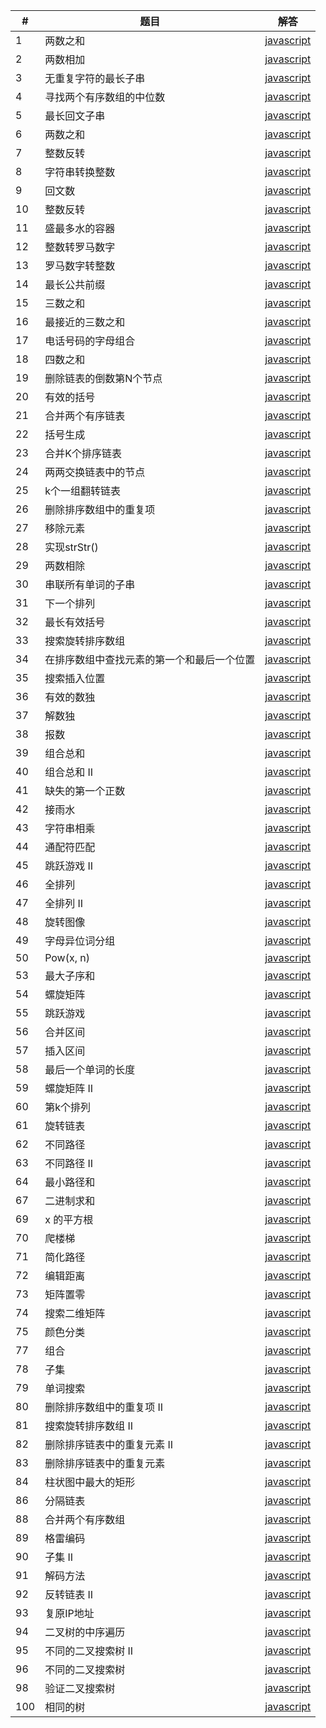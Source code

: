 | # | 题目        | 解答   |    
|---| --------    | -----  |
|1|两数之和|[javascript](https://github.com/DUSIKAI/LeetCode/blob/master/LeetCode/TwoSum.js)|
|2|两数相加|[javascript](https://github.com/DUSIKAI/LeetCode/blob/master/LeetCode/Add%20Two%20Numbers.js)|
|3|无重复字符的最长子串|[javascript](https://github.com/DUSIKAI/LeetCode/blob/master/LeetCode/Longest%20Substring%20Without%20Repeating%20Characters.js)|
|4|寻找两个有序数组的中位数|[javascript](https://github.com/DUSIKAI/LeetCode/commit/2440b01b9ecf28c8b81d80e89971da786253078c)|
|5|最长回文子串|[javascript](https://github.com/DUSIKAI/LeetCode/blob/master/LeetCode/Longest%20Palindromic%20Substring.js)|
|6|两数之和|[javascript](https://github.com/DUSIKAI/LeetCode/blob/master/LeetCode/ZigZag%20Conversion.js)| 
|7|整数反转|[javascript](https://github.com/DUSIKAI/LeetCode/blob/master/LeetCode/Reverse%20Integer.js)| 
|8|字符串转换整数|[javascript](https://github.com/DUSIKAI/LeetCode/blob/master/LeetCode/String%20to%20Integer%20(atoi).js)| 
|9|回文数|[javascript](https://github.com/DUSIKAI/LeetCode/blob/master/LeetCode/Palindrome%20Number.js)|
|10|整数反转|[javascript](https://github.com/DUSIKAI/LeetCode/blob/master/LeetCode/Reverse%20Integer.js)| 
|11|盛最多水的容器|[javascript](https://github.com/DUSIKAI/LeetCode/commit/aeadb0a665591d5b36d374bfc72dc71ced96a3a9)| 
|12|整数转罗马数字|[javascript](https://github.com/DUSIKAI/LeetCode/commit/62f1c0480cd9316c9d74b79af167800014e7f5a4)| 
|13|罗马数字转整数|[javascript](https://github.com/DUSIKAI/LeetCode/blob/master/LeetCode/Roman%20to%20Integer.js)|
|14|最长公共前缀|[javascript](https://github.com/DUSIKAI/LeetCode/blob/master/LeetCode/Longest%20Common%20Prefix.js)|
|15|三数之和|[javascript](https://github.com/DUSIKAI/LeetCode/commit/b6ae46133b73e6f7f052fb87ea1c308764b078a7)| 
|16|最接近的三数之和|[javascript](https://github.com/DUSIKAI/LeetCode/commit/731e1378f8285a9fdccb2390e24f46f49c813310)| 
|17|电话号码的字母组合|[javascript](https://github.com/DUSIKAI/LeetCode/commit/a9c4f3ead5cbd2b713994976e465a578de0a88ca)|
|18|四数之和|[javascript](https://github.com/DUSIKAI/LeetCode/commit/e1092588267949f5ea73f09b107d905b99d93049)| 
|19|删除链表的倒数第N个节点|[javascript](https://github.com/DUSIKAI/LeetCode/commit/5f9ee12d8c979581289fe1f0481b158a24b6c050)| 
|20|有效的括号|[javascript](https://github.com/DUSIKAI/LeetCode/blob/master/LeetCode/Valid%20Parentheses.js)| 
|21|合并两个有序链表|[javascript](https://github.com/DUSIKAI/LeetCode/blob/master/LeetCode/Merge%20Two%20Sorted%20Lists.js)| 
|22|括号生成|[javascript](https://github.com/DUSIKAI/LeetCode/commit/b5a9d1a9e813961997a6ea1ddefe9b63129b85ec)|
|23|合并K个排序链表|[javascript](https://github.com/DUSIKAI/LeetCode/commit/c25df5df55da4235e6a86e0545e567ebcbd37c51)|
|24|两两交换链表中的节点|[javascript](https://github.com/DUSIKAI/LeetCode/commit/9aefedbbd311f88c07242e4b0a2432fceda2d6e9)|
|25|k个一组翻转链表|[javascript](https://github.com/DUSIKAI/LeetCode/commit/f2d4f0870c3f93aef663bf404ada98a70f1f62d5)|
|26|删除排序数组中的重复项|[javascript](https://github.com/DUSIKAI/LeetCode/blob/master/LeetCode/Remove%20Duplicates%20from%20Sorted%20Array.js)| 
|27|移除元素|[javascript](https://github.com/DUSIKAI/LeetCode/commit/87776d208ed3182d32ab6470e805cb72ba3c2bb5)| 
|28|实现strStr()|[javascript](https://github.com/DUSIKAI/LeetCode/commit/3acdac38cc02917ea811f39e67ac95f056ee70c2)|
|29|两数相除|[javascript](https://github.com/DUSIKAI/LeetCode/commit/d77b3bc3be08dd97dbb0ba89f6258809b3cb5170)| 
|30|串联所有单词的子串|[javascript](https://github.com/DUSIKAI/LeetCode/commit/65d017ee3ccb43e6b4b66ebdd49cd90354c8732a)|
|31|下一个排列|[javascript](https://github.com/DUSIKAI/LeetCode/commit/678fdf253ab331ed1b36c7281b956fe82a248fa4)|
|32|最长有效括号|[javascript](https://github.com/DUSIKAI/LeetCode/commit/03fde5710b38c764d86fa7d9cfd365d40943338c)|
|33|搜索旋转排序数组|[javascript](https://github.com/DUSIKAI/LeetCode/commit/dbfc82fd0ff85dd9a2519212462222905eef9319)|
|34|在排序数组中查找元素的第一个和最后一个位置|[javascript](https://github.com/DUSIKAI/LeetCode/commit/89d0f41c957906301eff6308a12c73b6362b5a67)|
|35|搜索插入位置|[javascript](https://github.com/DUSIKAI/LeetCode/commit/867089801f0db60343f36ca616f8e41efe6e54e9)|
|36|有效的数独|[javascript](https://github.com/DUSIKAI/LeetCode/commit/a042769acbc20c31600d08737898c72a0144320a)|
|37|解数独|[javascript](https://github.com/DUSIKAI/LeetCode/commit/80c794f417a2e970e84fe4850e1b38b3ef8d95c4)|
|38|报数|[javascript](https://github.com/DUSIKAI/LeetCode/commit/a5136ba31db02667e6de53c2a0f8b982c1f261bf)|
|39|组合总和|[javascript](https://github.com/DUSIKAI/LeetCode/commit/bb3db0d8fa63452c2fc45c852a2f3beced6dd8df)|
|40|组合总和 II|[javascript](https://github.com/DUSIKAI/LeetCode/commit/a2ec581af1ec11a05b69efc3d11daed0f07c605e)|
|41|缺失的第一个正数|[javascript](https://github.com/DUSIKAI/LeetCode/commit/fa9b3290a1b79f9184ef55bb44b4b84f408c325f)|
|42|接雨水|[javascript](https://github.com/DUSIKAI/LeetCode/commit/ed4445d55cba7147b9d69edd90b77a51db6a5b01)|
|43|字符串相乘|[javascript](https://github.com/DUSIKAI/LeetCode/commit/3a5408303acc4cf9f4b51c948783b8d6f28be833)|
|44|通配符匹配|[javascript](https://github.com/DUSIKAI/LeetCode/commit/ee4b3e2a016dabf84a422b6c5ca0df8382f54106)|
|45|跳跃游戏 II|[javascript](https://github.com/DUSIKAI/LeetCode/commit/29bcdc7cf60da8049cfed5a87cc13a11ed5d12da)|
|46|全排列|[javascript](https://github.com/DUSIKAI/LeetCode/commit/fb1c3610d145fe1a287aceed03b6900c7e7db660)|
|47|全排列 II|[javascript](https://github.com/DUSIKAI/LeetCode/commit/60e3ef2ff21458f98d90b64e4e1854cad6752a5c)|
|48|旋转图像|[javascript](https://github.com/DUSIKAI/LeetCode/commit/c139ab645abb1462d03fdf3a30d52afa3670b9b6)|
|49|字母异位词分组|[javascript](https://github.com/DUSIKAI/LeetCode/commit/bd47742db45a5fa2f8aef0d27b3620d620e4c9cb)|
|50|Pow(x, n)|[javascript](https://github.com/DUSIKAI/LeetCode/commit/965ed97da1ab0616718d2301a87cad0a5a5cbeba)|
|53|最大子序和|[javascript](https://github.com/DUSIKAI/LeetCode/commit/ca7acba011b4f322d6f1c0cb3963cafdb3af1046)| 
|54|螺旋矩阵|[javascript](https://github.com/DUSIKAI/LeetCode/commit/de313955516a5c9b96e4860d19b40f90a9740cdf)| 
|55|跳跃游戏|[javascript](https://github.com/DUSIKAI/LeetCode/commit/e86d0204d4c4af9d85a9211e1ba34bbef2d5192c)| 
|56|合并区间|[javascript](https://github.com/DUSIKAI/LeetCode/commit/3f7e4f049935b04305e12bf697f60703d0e5b332)| 
|57|插入区间|[javascript](https://github.com/DUSIKAI/LeetCode/commit/5963e26fa0e2d2322105e8d437cfd4be26a71df3)| 
|58|最后一个单词的长度|[javascript](https://github.com/DUSIKAI/LeetCode/commit/a982b9a7ec7db95b9d7948fbfa2f3c00c364826c)|
|59|螺旋矩阵 II|[javascript](https://github.com/DUSIKAI/LeetCode/commit/4894809ba2e19d2ebd4f0f9f4f73d2f10dde3136)| 
|60|第k个排列|[javascript](https://github.com/DUSIKAI/LeetCode/commit/0e8cfb113eb369b9cd3701c0492b7385f204245f)|
|61|旋转链表|[javascript](https://github.com/DUSIKAI/LeetCode/commit/60a61c4eeb1442ff905875941ba9521bc34c146c)| 
|62|不同路径|[javascript](https://github.com/DUSIKAI/LeetCode/commit/ecb14f8270add1aa3b5ed15147ab6505a81297b9)| 
|63|不同路径 II|[javascript](https://github.com/DUSIKAI/LeetCode/commit/3bb2e443629319828082e39234f1e782695f0a7d)| 
|64|最小路径和|[javascript](https://github.com/DUSIKAI/LeetCode/commit/ec60009c0aab5849b241c9b9d3b6d29e3ed3ca13)| 
|67|二进制求和|[javascript](https://github.com/DUSIKAI/LeetCode/commit/ba1b86291a6cf1a2d24f137aa1fe143980d2005d)| 
|69|x 的平方根|[javascript](https://github.com/DUSIKAI/LeetCode/commit/3554a089446d1e1329710accb3eaf469bb2d74a5)| 
|70|爬楼梯|[javascript](https://github.com/DUSIKAI/LeetCode/commit/7d3b8b78abc2bc56106dd9ec1280037e93ff6e3c)| 
|71|简化路径|[javascript](https://github.com/DUSIKAI/LeetCode/commit/98b6db803d686483ee917200988478afa8ebfe55)| 
|72|编辑距离|[javascript](https://github.com/DUSIKAI/LeetCode/commit/163af0ce844463406c082976c3cce23c9bc276fd)| 
|73|矩阵置零|[javascript](https://github.com/DUSIKAI/LeetCode/commit/677b7dbf9c151e18412d0d07f7a180e07f14c8f8)| 
|74|搜索二维矩阵|[javascript](https://github.com/DUSIKAI/LeetCode/commit/b08340a26a71edd3716441c0c42abb7e47a06860)| 
|75|颜色分类|[javascript](https://github.com/DUSIKAI/LeetCode/commit/9784ceb65cecb6ed1a542c0d558be3539c1e3278)| 
|77|组合|[javascript](https://github.com/DUSIKAI/LeetCode/commit/1361e3203c95a57e419f1383dd9351197779f49a)| 
|78|子集|[javascript](https://github.com/DUSIKAI/LeetCode/commit/dfb072bf25d48d16249b38fc528059dd99bcec5c)| 
|79|单词搜索|[javascript](https://github.com/DUSIKAI/LeetCode/commit/43f7e1b5daf14f9cc08d55ff5ce5ca0200a6fff9)| 
|80|删除排序数组中的重复项 II|[javascript](https://github.com/DUSIKAI/LeetCode/commit/cb838648ed928d259ebb08711f2b564fa2006a3f)|
|81|搜索旋转排序数组 II|[javascript](https://github.com/DUSIKAI/LeetCode/commit/c5dd2355d20cd8a0bad3a63cb2b96538a9e41073)| 
|82|删除排序链表中的重复元素 II|[javascript](https://github.com/DUSIKAI/LeetCode/commit/9175974fbb520dd43145a58581b87bc148502567)| 
|83|删除排序链表中的重复元素|[javascript](https://github.com/DUSIKAI/LeetCode/commit/0207a6b2d4bf86575ef7c361b5242f624422a0f3)|
|84|柱状图中最大的矩形|[javascript](https://github.com/DUSIKAI/LeetCode/commit/e643d970200aa5337dc13a7e9560f242d86a0f62)|
|86|分隔链表|[javascript](https://github.com/DUSIKAI/LeetCode/commit/1dbdc7f3f8b8d14f402df2a14316a74201580e15)| 
|88|合并两个有序数组|[javascript](https://github.com/DUSIKAI/LeetCode/commit/e6498ba88af83b2be6dd7d215d3bc13b2f2018ec)| 
|89|格雷编码|[javascript](https://github.com/DUSIKAI/LeetCode/commit/e97d07cb95cf4235848e3ce1b909aab206a6c447)| 
|90|子集 II|[javascript](https://github.com/DUSIKAI/LeetCode/commit/a530a5d0c457ea277936615207b75baae4f3fb42)| 
|91|解码方法|[javascript](https://github.com/DUSIKAI/LeetCode/commit/fc9f5051ebfc7bf45c3241c8a069e55fef6df6cd)| 
|92|反转链表 II|[javascript](https://github.com/DUSIKAI/LeetCode/commit/f6efc6887e007233c2a29c6a1ce86905a33e890a)| 
|93|复原IP地址|[javascript](https://github.com/DUSIKAI/LeetCode/commit/bd7afea60c102cfa3a14a55fc78fd53da1de0629)| 
|94|二叉树的中序遍历|[javascript](https://github.com/DUSIKAI/LeetCode/commit/681cb4812a74b9002030fc8b8c93f552db6d92c1)| 
|95|不同的二叉搜索树 II|[javascript](https://github.com/DUSIKAI/LeetCode/commit/19abd561c412aca2652cafcfd00e030d9df29542)| 
|96|不同的二叉搜索树|[javascript](https://github.com/DUSIKAI/LeetCode/commit/4f86fc7a54115d6d8d55cae0dba6b6f21cb9e281)| 
|98|验证二叉搜索树|[javascript](https://github.com/DUSIKAI/LeetCode/commit/cdf6505c394ccd970e7433b00f662b5c03469565)| 
|100|相同的树|[javascript](https://github.com/DUSIKAI/LeetCode/commit/0964e9389337c7adb2c06b488e8d38dd6dba7698)| 
